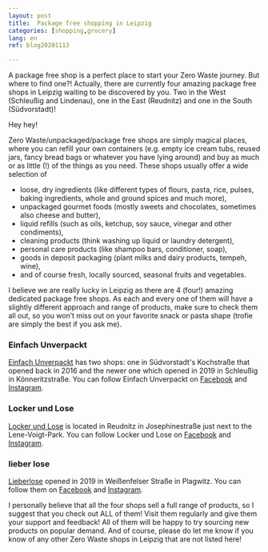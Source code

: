 ```yaml
---
layout: post
title:  Package free shopping in Leipzig
categories: [shopping,grocery]
lang: en
ref: blog20201113

---
```

A package free shop is a perfect place to start your Zero Waste journey. But where to find one?! Actually, there are currently four amazing package free shops in Leipzig waiting to be discovered by you. Two in the West (Schleußig and Lindenau), one in the East (Reudnitz) and one in the South (Südvorstadt)!

Hey hey!

Zero Waste/unpackaged/package free shops are simply magical places, where you can refill your own containers (e.g. empty ice cream tubs, reused jars, fancy bread bags or whatever you have lying around) and buy as much or as little (!) of the things as you need. These shops usually offer a wide selection of 
- loose, dry ingredients (like different types of flours, pasta, rice, pulses, baking ingredients, whole and ground spices and much more), 
- unpackaged gourmet foods (mostly sweets and chocolates, sometimes also cheese and butter), 
- liquid refills (such as oils, ketchup, soy sauce, vinegar and other condiments), 
- cleaning products (think washing up liquid or laundry detergent), 
- personal care products (like shampoo bars, conditioner, soap), 
- goods in deposit packaging (plant milks and dairy products, tempeh, wine), 
- and of course fresh, locally sourced, seasonal fruits and vegetables.

I believe we are really lucky in Leipzig as there are 4 (four!) amazing dedicated package free shops. As each and every one of them will have a slightly different approach and range of products, make sure to check them all out, so you won’t miss out on your favorite snack or pasta shape (trofie are simply the best if you ask me).

### Einfach Unverpackt

[Einfach Unverpackt](https://www.einfach-unverpackt.de/) has two shops: one in Südvorstadt's Kochstraße that opened back in 2016 and the newer one which opened in 2019 in Schleußig in Könneritzstraße. You can follow Einfach Unverpackt on [Facebook](https://www.facebook.com/EinfachUnverpackt/) and [Instagram](https://www.instagram.com/einfachunverpackt/).

### Locker und Lose
[Locker und Lose](https://locker-lose.de/) is located in Reudnitz in Josephinestraße just next to the Lene-Voigt-Park. You can follow Locker und Lose on [Facebook](https://www.facebook.com/lockerloseleipzig/) and [Instagram](https://www.instagram.com/lockerloseleipzig/).

### lieber lose
[Lieberlose](https://www.lieberlose.de/) opened in 2019 in Weißenfelser Straße in Plagwitz. You can follow them on [Facebook](facebook.com/lieberlose) and [Instagram](www.instagram.com/lieberlose).

I personally believe that all the four shops sell a full range of products, so I suggest that you check out ALL of them! Visit them regularly and give them your support and feedback! All of them will be happy to try sourcing new products on popular demand. And of course, please do let me know if you know of any other Zero Waste shops in Leipzig that are not listed here!



